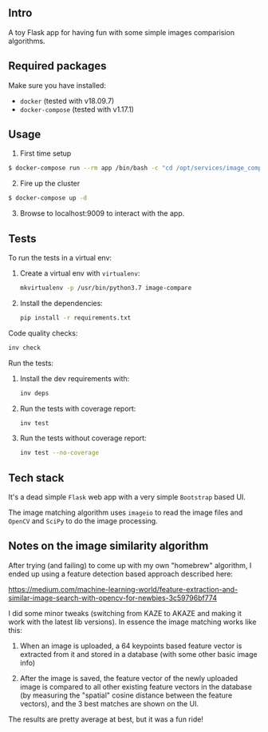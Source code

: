 ## Intro
A toy Flask app for having fun with some simple images comparision algorithms.


## Required packages

Make sure you have installed:
 * ``docker`` (tested with v18.09.7)
 * ``docker-compose`` (tested with v1.17.1)


## Usage

1. First time setup
```bash
$ docker-compose run --rm app /bin/bash -c "cd /opt/services/image_compare && python -c  'from app.web import db; db.create_all()'"
```

2. Fire up the cluster
```bash
$ docker-compose up -d
```

3. Browse to localhost:9009 to interact with the app.


## Tests

To run the tests in a virtual env:
1. Create a virtual env with `virtualenv`:
   ```bash
   mkvirtualenv -p /usr/bin/python3.7 image-compare
   ```
2. Install the dependencies:
   ```bash
   pip install -r requirements.txt
   ```

Code quality checks:
```bash
inv check
```

Run the tests:
1. Install the dev requirements with:
    ```bash
    inv deps
    ```
2. Run the tests with coverage report:
    ```bash
    inv test
    ```
3. Run the tests without coverage report:
    ```bash
    inv test --no-coverage
    ```


## Tech stack

It's a dead simple `Flask` web app with a very simple `Bootstrap` based UI.

The image matching algorithm uses ``imageio`` to read the image files and ``OpenCV`` and ``SciPy`` to do the image
processing.


## Notes on the image similarity algorithm

After trying (and failing) to come up with my own "homebrew" algorithm, I ended up using a feature detection based
approach described here:

https://medium.com/machine-learning-world/feature-extraction-and-similar-image-search-with-opencv-for-newbies-3c59796bf774

I did some minor tweaks (switching from KAZE to AKAZE and making it work with the latest lib versions). In essence
the image matching works like this:

1. When an image is uploaded, a 64 keypoints based feature vector is extracted from it and stored in a database (with
some other basic image info)

2. After the image is saved, the feature vector of the newly uploaded image is compared to all other existing feature
vectors in the database (by measuring the "spatial" cosine distance between the feature vectors), and the 3 best matches
are shown on the UI.

The results are pretty average at best, but it was a fun ride!